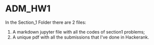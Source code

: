 # ADM_HW1
In the Section_1 Folder there are 2 files: 
1. A markdown jupyter file with all the codes of section1 problems;
2. A unique pdf with all the submissions that I've done in Hackerank.
